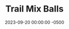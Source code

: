 ---
layout: post
title:  "Trail Mix Balls"
date:   2023-09-20 00:00:00 -0500
categories: 
- Recipes
- Finger Foods
permalink: /recipes/trail-mix-balls
image: /assets/Food/Finger Food/Trail Mix Balls/trail-ball.jpg
ing: trailball-ing
facts: trailball-facts
Prep: 10
Rest: 
Cook: 
Source1: https://www.youtube.com/watch?v=UBuKLzLTMLE
Source2: 
Description: Trail mix is one of my favorite snacks, and these bites take that idea, and instead blend them together to get bites of sweet and salty trail mix in every bite. The texture contrast between the crunchy nuts and chewy raisins makes them even more enjoyable to eat.
Instructions: 
- In a bowl, mash the banana with a fork. Roughly chop the raisins and nuts.  Mix in the rest of the ingredients<br><br>

- Roll into balls and place on a plate. Let chill in the fridge for an hour to harden
---